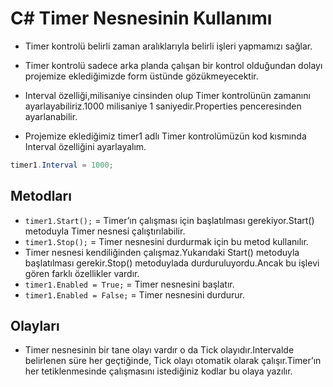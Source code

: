 # C# Timer Nesnesinin Kullanımı
- Timer kontrolü belirli zaman aralıklarıyla belirli işleri yapmamızı sağlar.

- Timer kontrolü sadece arka planda çalışan bir kontrol olduğundan dolayı projemize eklediğimizde form üstünde gözükmeyecektir.

- Interval özelliği,milisaniye cinsinden olup Timer kontrolünün zamanını ayarlayabiliriz.1000 milisaniye 1 saniyedir.Properties penceresinden ayarlanabilir.
- Projemize eklediğimiz timer1 adlı Timer kontrolümüzün kod kısmında Interval özelliğini ayarlayalım.

```C#
timer1.Interval = 1000;
```

## Metodları
- `timer1.Start();` = Timer’ın çalışması için başlatılması gerekiyor.Start() metoduyla Timer nesnesi çalıştırılabilir.
- `timer1.Stop();` = Timer nesnesini durdurmak için bu metod kullanılır.
- Timer nesnesi kendiliğinden çalışmaz.Yukarıdaki Start() metoduyla başlatılması gerekir.Stop() metoduylada durduruluyordu.Ancak bu işlevi gören farklı özellikler vardır.
- `timer1.Enabled = True;` = Timer nesnesini başlatır.
- `timer1.Enabled = False;` = Timer nesnesini durdurur.
## Olayları
- Timer nesnesinin bir tane olayı vardır o da Tick olayıdır.Intervalde belirlenen süre her geçtiğinde, Tick olayı otomatik olarak çalışır.Timer’ın her tetiklenmesinde çalışmasını istediğiniz kodlar bu olaya yazılır.